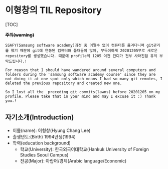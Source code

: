 # 이형창의 TIL Repository
[TOC]

~~**주의(warning)**~~

`SSAFY(Samsung software academy)과정 중 어쩔수 없이 컴퓨터를 옮겨다니며 git관리를 했기 때문에 git에 연동된 컴퓨터와 폴더들이 많아, 부득이하게 20201205부로 새로운 repository를 생성했습니다. 때문에 profile의 1205 이전 잔디가 전부 사라진점 유의 부탁드립니다.! `



`For reason that I should have wandered around several computers and folders during the 'samsung software academy course' since they are not doing it at one spot only which means I had so many git remotes, I deleted the previous repository and created new one. `

`So I lost all the  preceding git commits(lawns) before 20201205 on my profile. Please take that in your mind and may I excuse it :) Thank you.!`



## 자기소개(Introduction)

- 이름(name): 이형창(Hyung Chang Lee)
- 출생년도:(Birth) 1994년생(1994)
- 학력(education background)
  - 학교(University): 한국외국어대학교(Hankuk University of Foreign Studies Seoul Campus)
  - 전공(Major): 아랍어/경제(Arabic language/Economic)